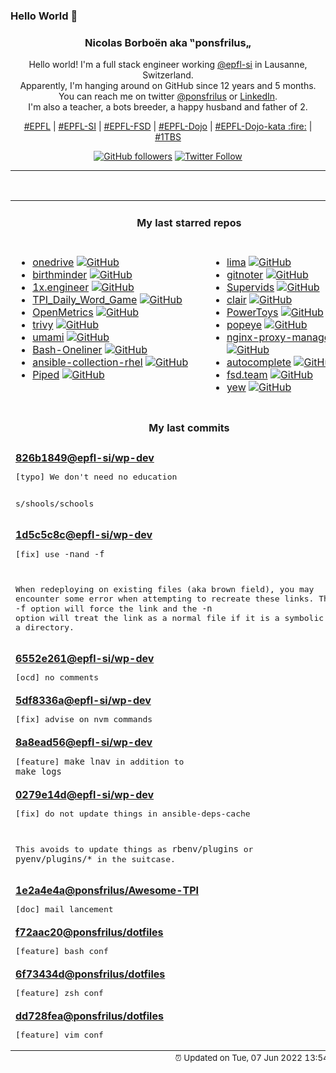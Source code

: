 ### Hello World 👋

<p align="center">
  <!-- use https://avatars.githubusercontent.com/u/176002?v=4 for your default github picture 
  <img src="https://raw.githubusercontent.com/ponsfrilus/ponsfrilus/master/img/ponsfrilus.png" title="Nicolas Borboën aka ‟ponsfrilus„" alt="Nicolas Borboën aka ‟ponsfrilus„" /> -->
  <h3 align="center">
    Nicolas Borboën aka ‟ponsfrilus„
  </h3>
  <p align="center">
    Hello world! I'm a full stack engineer working <a href="https://github.com/epfl-si">@epfl-si</a> in Lausanne, Switzerland.
    <br />Apparently, I'm hanging around on GitHub since 12 years and 5 months.
    <br />You can reach me on twitter <a href="https://twitter.com/ponsfrilus">@ponsfrilus</a> or <a href="http://linkedin.com/in/nicolasborboen">LinkedIn</a>.
    <br />I'm also a teacher, a bots breeder, a happy husband and father of 2.
  </p>
  <p align="center">
    <a href="https://www.epfl.ch">#EPFL</a> | 
    <a href="https://github.com/epfl-si/">#EPFL-SI</a> | 
    <a href="https://github.com/epfl-fsd">#EPFL-FSD</a> | 
    <a href="https://github.com/topics/epfl-dojo">#EPFL-Dojo</a> | 
    <a href="https://github.com/topics/epfl-dojo-kata">#EPFL-Dojo-kata :fire:</a> | 
    <a href="https://en.wikipedia.org/wiki/Indentation_style#Variant:_1TBS_(OTBS)">#1TBS</a>
  </p>
  <p align="center">
    <a href="https://github.com/ponsfrilus"><img alt="GitHub followers" src="https://img.shields.io/github/followers/ponsfrilus?label=Follow%20me%20on%20github&style=social"></a>
    <a href="https://twitter.com/ponsfrilus"><img alt="Twitter Follow" src="https://img.shields.io/twitter/follow/ponsfrilus?label=follow%20me%20on%20twitter&style=social"></a>
  </p>
  </p><hr><table align="center">
<tr>
<td colspan="2" align="center"><h4>My last starred repos</h4></td>
</tr>
<tr>
<td valign="top">
<ul>
<li>
<a href="https://github.com/abraunegg/onedrive" title="#1 Free OneDrive Client for Linux" target="_blank">onedrive</a>&nbsp;<a href="https://github.com/abraunegg/onedrive" title="#1 Free OneDrive Client for Linux" target="_blank"><img src="https://img.shields.io/github/stars/abraunegg/onedrive?style=social" alt="GitHub"></a>
</li>
<li>
<a href="https://github.com/Azecko/birthminder" title="Application that can remind people of birthdays" target="_blank">birthminder</a>&nbsp;<a href="https://github.com/Azecko/birthminder" title="Application that can remind people of birthdays" target="_blank"><img src="https://img.shields.io/github/stars/Azecko/birthminder?style=social" alt="GitHub"></a>
</li>
<li>
<a href="https://github.com/cutenode/1x.engineer" title="The official website of 1x Engineers around the world" target="_blank">1x.engineer</a>&nbsp;<a href="https://github.com/cutenode/1x.engineer" title="The official website of 1x Engineers around the world" target="_blank"><img src="https://img.shields.io/github/stars/cutenode/1x.engineer?style=social" alt="GitHub"></a>
</li>
<li>
<a href="https://github.com/noah-barberini/TPI_Daily_Word_Game" title="null" target="_blank">TPI_Daily_Word_Game</a>&nbsp;<a href="https://github.com/noah-barberini/TPI_Daily_Word_Game" title="null" target="_blank"><img src="https://img.shields.io/github/stars/noah-barberini/TPI_Daily_Word_Game?style=social" alt="GitHub"></a>
</li>
<li>
<a href="https://github.com/OpenObservability/OpenMetrics" title="Evolving the Prometheus exposition format into a standard." target="_blank">OpenMetrics</a>&nbsp;<a href="https://github.com/OpenObservability/OpenMetrics" title="Evolving the Prometheus exposition format into a standard." target="_blank"><img src="https://img.shields.io/github/stars/OpenObservability/OpenMetrics?style=social" alt="GitHub"></a>
</li>
<li>
<a href="https://github.com/aquasecurity/trivy" title="Scanner for vulnerabilities in container images, file systems, and Git repositories, as well as for configuration issues and hard-coded secrets" target="_blank">trivy</a>&nbsp;<a href="https://github.com/aquasecurity/trivy" title="Scanner for vulnerabilities in container images, file systems, and Git repositories, as well as for configuration issues and hard-coded secrets" target="_blank"><img src="https://img.shields.io/github/stars/aquasecurity/trivy?style=social" alt="GitHub"></a>
</li>
<li>
<a href="https://github.com/mikecao/umami" title="Umami is a simple, fast, privacy-focused alternative to Google Analytics." target="_blank">umami</a>&nbsp;<a href="https://github.com/mikecao/umami" title="Umami is a simple, fast, privacy-focused alternative to Google Analytics." target="_blank"><img src="https://img.shields.io/github/stars/mikecao/umami?style=social" alt="GitHub"></a>
</li>
<li>
<a href="https://github.com/onceupon/Bash-Oneliner" title="A collection of handy Bash One-Liners and terminal tricks for data processing and Linux system maintenance." target="_blank">Bash-Oneliner</a>&nbsp;<a href="https://github.com/onceupon/Bash-Oneliner" title="A collection of handy Bash One-Liners and terminal tricks for data processing and Linux system maintenance." target="_blank"><img src="https://img.shields.io/github/stars/onceupon/Bash-Oneliner?style=social" alt="GitHub"></a>
</li>
<li>
<a href="https://github.com/epfl-si/ansible-collection-rhel" title="Collection of Ansible roles to setup and manage components of RHEL like ntp, sshd, users, ... " target="_blank">ansible-collection-rhel</a>&nbsp;<a href="https://github.com/epfl-si/ansible-collection-rhel" title="Collection of Ansible roles to setup and manage components of RHEL like ntp, sshd, users, ... " target="_blank"><img src="https://img.shields.io/github/stars/epfl-si/ansible-collection-rhel?style=social" alt="GitHub"></a>
</li>
<li>
<a href="https://github.com/TeamPiped/Piped" title="An alternative privacy-friendly YouTube frontend which is efficient by design." target="_blank">Piped</a>&nbsp;<a href="https://github.com/TeamPiped/Piped" title="An alternative privacy-friendly YouTube frontend which is efficient by design." target="_blank"><img src="https://img.shields.io/github/stars/TeamPiped/Piped?style=social" alt="GitHub"></a>
</li>
</ul>
<img width="450" height="1" /></td>
<td valign="top">
<ul>
<li>
<a href="https://github.com/lima-vm/lima" title="Linux virtual machines, typically on macOS, for running containerd" target="_blank">lima</a>&nbsp;<a href="https://github.com/lima-vm/lima" title="Linux virtual machines, typically on macOS, for running containerd" target="_blank"><img src="https://img.shields.io/github/stars/lima-vm/lima?style=social" alt="GitHub"></a>
</li>
<li>
<a href="https://github.com/git-noter/gitnoter" title="An open source, markdown-based, self-hosted note taking webapp." target="_blank">gitnoter</a>&nbsp;<a href="https://github.com/git-noter/gitnoter" title="An open source, markdown-based, self-hosted note taking webapp." target="_blank"><img src="https://img.shields.io/github/stars/git-noter/gitnoter?style=social" alt="GitHub"></a>
</li>
<li>
<a href="https://github.com/kilianm97/Supervids" title="TPI project" target="_blank">Supervids</a>&nbsp;<a href="https://github.com/kilianm97/Supervids" title="TPI project" target="_blank"><img src="https://img.shields.io/github/stars/kilianm97/Supervids?style=social" alt="GitHub"></a>
</li>
<li>
<a href="https://github.com/quay/clair" title="Vulnerability Static Analysis for Containers" target="_blank">clair</a>&nbsp;<a href="https://github.com/quay/clair" title="Vulnerability Static Analysis for Containers" target="_blank"><img src="https://img.shields.io/github/stars/quay/clair?style=social" alt="GitHub"></a>
</li>
<li>
<a href="https://github.com/microsoft/PowerToys" title="Windows system utilities to maximize productivity" target="_blank">PowerToys</a>&nbsp;<a href="https://github.com/microsoft/PowerToys" title="Windows system utilities to maximize productivity" target="_blank"><img src="https://img.shields.io/github/stars/microsoft/PowerToys?style=social" alt="GitHub"></a>
</li>
<li>
<a href="https://github.com/derailed/popeye" title="👀 A Kubernetes cluster resource sanitizer" target="_blank">popeye</a>&nbsp;<a href="https://github.com/derailed/popeye" title="👀 A Kubernetes cluster resource sanitizer" target="_blank"><img src="https://img.shields.io/github/stars/derailed/popeye?style=social" alt="GitHub"></a>
</li>
<li>
<a href="https://github.com/NginxProxyManager/nginx-proxy-manager" title="Docker container for managing Nginx proxy hosts with a simple, powerful interface" target="_blank">nginx-proxy-manager</a>&nbsp;<a href="https://github.com/NginxProxyManager/nginx-proxy-manager" title="Docker container for managing Nginx proxy hosts with a simple, powerful interface" target="_blank"><img src="https://img.shields.io/github/stars/NginxProxyManager/nginx-proxy-manager?style=social" alt="GitHub"></a>
</li>
<li>
<a href="https://github.com/withfig/autocomplete" title="Fig adds autocomplete to your terminal." target="_blank">autocomplete</a>&nbsp;<a href="https://github.com/withfig/autocomplete" title="Fig adds autocomplete to your terminal." target="_blank"><img src="https://img.shields.io/github/stars/withfig/autocomplete?style=social" alt="GitHub"></a>
</li>
<li>
<a href="https://github.com/epfl-fsd/fsd.team" title="null" target="_blank">fsd.team</a>&nbsp;<a href="https://github.com/epfl-fsd/fsd.team" title="null" target="_blank"><img src="https://img.shields.io/github/stars/epfl-fsd/fsd.team?style=social" alt="GitHub"></a>
</li>
<li>
<a href="https://github.com/yewstack/yew" title="Rust / Wasm framework for building client web apps" target="_blank">yew</a>&nbsp;<a href="https://github.com/yewstack/yew" title="Rust / Wasm framework for building client web apps" target="_blank"><img src="https://img.shields.io/github/stars/yewstack/yew?style=social" alt="GitHub"></a>
</li>
</ul>
<img width="450" height="1" /></td>
</tr>
<tr>
<td colspan="2" align="center"><h4>My last commits</h4></td>
</tr>
<tr>
        <td colspan="2">
          <div><strong><a href="https://api.github.com/repos/epfl-si/wp-dev/commits/826b18491534abed9004c4531c3e9b3ce56f2f32" title="2022-06-07T12:04:46.000+02:00" target="_blank">826b1849</a><a href="https://github.com/epfl-si">@epfl-si</a><a href="https://github.com/epfl-si/wp-dev" title="Development environment for the EPFL VPSI WordPress service">/wp-dev</a></strong></div>
          <pre>[typo] We don't need no education

s/shools/schools</pre>
        </td>
        </tr><tr>
        <td colspan="2">
          <div><strong><a href="https://api.github.com/repos/epfl-si/wp-dev/commits/1d5c5c8cfc47e89209de851c35e8a491033f00e5" title="2022-06-06T15:54:01.000+02:00" target="_blank">1d5c5c8c</a><a href="https://github.com/epfl-si">@epfl-si</a><a href="https://github.com/epfl-si/wp-dev" title="Development environment for the EPFL VPSI WordPress service">/wp-dev</a></strong></div>
          <pre>[fix] use `-n`and `-f`

When redeploying on existing files (aka brown field), you may encounter 
some 
error when attempting to recreate these links. The `-f` option will 
force the
link and the `-n` option will treat the link as a normal file if it is a 
symbolic link to a directory.</pre>
        </td>
        </tr><tr>
        <td colspan="2">
          <div><strong><a href="https://api.github.com/repos/epfl-si/wp-dev/commits/6552e26154d385546d02b9c200f6ab030bca37ab" title="2022-06-06T15:50:23.000+02:00" target="_blank">6552e261</a><a href="https://github.com/epfl-si">@epfl-si</a><a href="https://github.com/epfl-si/wp-dev" title="Development environment for the EPFL VPSI WordPress service">/wp-dev</a></strong></div>
          <pre>[ocd] no comments</pre>
        </td>
        </tr><tr>
        <td colspan="2">
          <div><strong><a href="https://api.github.com/repos/epfl-si/wp-dev/commits/5df8336ac508f05df8897567cd991dfab642020b" title="2022-06-06T15:48:16.000+02:00" target="_blank">5df8336a</a><a href="https://github.com/epfl-si">@epfl-si</a><a href="https://github.com/epfl-si/wp-dev" title="Development environment for the EPFL VPSI WordPress service">/wp-dev</a></strong></div>
          <pre>[fix] advise on nvm commands</pre>
        </td>
        </tr><tr>
        <td colspan="2">
          <div><strong><a href="https://api.github.com/repos/epfl-si/wp-dev/commits/8a8ead563bc2a2e755f06910b7d48ac9630b7576" title="2022-06-06T15:47:31.000+02:00" target="_blank">8a8ead56</a><a href="https://github.com/epfl-si">@epfl-si</a><a href="https://github.com/epfl-si/wp-dev" title="Development environment for the EPFL VPSI WordPress service">/wp-dev</a></strong></div>
          <pre>[feature] `make lnav` in addition to `make logs`</pre>
        </td>
        </tr><tr>
        <td colspan="2">
          <div><strong><a href="https://api.github.com/repos/epfl-si/wp-dev/commits/0279e14d42e16b4b5106ab3c4446bac14e84b815" title="2022-06-06T15:46:57.000+02:00" target="_blank">0279e14d</a><a href="https://github.com/epfl-si">@epfl-si</a><a href="https://github.com/epfl-si/wp-dev" title="Development environment for the EPFL VPSI WordPress service">/wp-dev</a></strong></div>
          <pre>[fix] do not update things in ansible-deps-cache

This avoids to update things as `rbenv/plugins` or `pyenv/plugins/*` in 
the suitcase.</pre>
        </td>
        </tr><tr>
        <td colspan="2">
          <div><strong><a href="https://api.github.com/repos/ponsfrilus/Awesome-TPI/commits/1e2a4e4a63c4cbb2488c10b29b95955f097a47ad" title="2022-06-06T09:56:58.000+02:00" target="_blank">1e2a4e4a</a><a href="https://github.com/ponsfrilus">@ponsfrilus</a><a href="https://github.com/ponsfrilus/Awesome-TPI" title="Dépôt regroupant des ressources utiles aux apprentis, chefs de projet et experts pour les taravaux pratiques individuels (TPI) de fin d'apprentissage des informaticien·ne·s CFC.">/Awesome-TPI</a></strong></div>
          <pre>[doc] mail lancement</pre>
        </td>
        </tr><tr>
        <td colspan="2">
          <div><strong><a href="https://api.github.com/repos/ponsfrilus/dotfiles/commits/f72aac2097c03a3070b32f4f4f0bb27263c79c9d" title="2022-05-31T15:27:14.000+02:00" target="_blank">f72aac20</a><a href="https://github.com/ponsfrilus">@ponsfrilus</a><a href="https://github.com/ponsfrilus/dotfiles" title="null">/dotfiles</a></strong></div>
          <pre>[feature] bash conf</pre>
        </td>
        </tr><tr>
        <td colspan="2">
          <div><strong><a href="https://api.github.com/repos/ponsfrilus/dotfiles/commits/6f73434d1f95f6790c1e4f3d8698983e0b05589b" title="2022-05-31T15:21:08.000+02:00" target="_blank">6f73434d</a><a href="https://github.com/ponsfrilus">@ponsfrilus</a><a href="https://github.com/ponsfrilus/dotfiles" title="null">/dotfiles</a></strong></div>
          <pre>[feature] zsh conf</pre>
        </td>
        </tr><tr>
        <td colspan="2">
          <div><strong><a href="https://api.github.com/repos/ponsfrilus/dotfiles/commits/dd728fea6d59ee95fcc5b7342d32436e58af6366" title="2022-05-31T15:20:44.000+02:00" target="_blank">dd728fea</a><a href="https://github.com/ponsfrilus">@ponsfrilus</a><a href="https://github.com/ponsfrilus/dotfiles" title="null">/dotfiles</a></strong></div>
          <pre>[feature] vim conf</pre>
        </td>
        </tr><tfoot>
<tr>
<td colspan="2" align="right">
<img width="900" height="1" />
<small>⏰ Updated on Tue, 07 Jun 2022 13:54:31 GMT</small>
</td>
</tr>
</tfoot>
<br />
</table>

